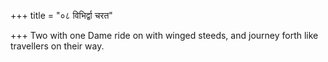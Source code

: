 +++
title = "०८ विभिर्द्वा चरत"

+++
Two with one Dame ride on with winged steeds, and journey forth like travellers on their way.